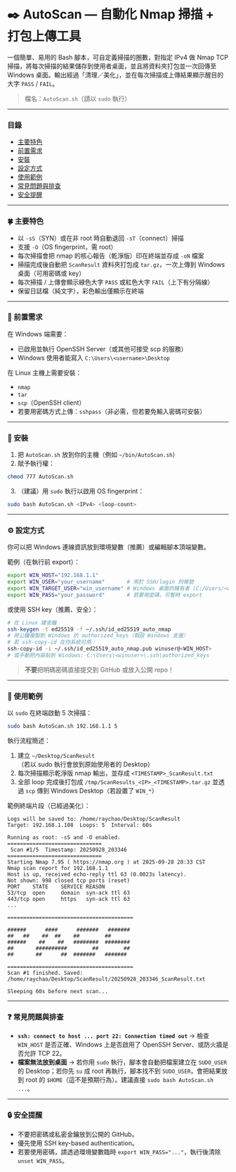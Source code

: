 # ✒️ AutoScan — 自動化 Nmap 掃描 + 打包上傳工具

一個簡單、易用的 Bash 腳本，可自定義掃描的圈數，對指定 IPv4 做 Nmap  TCP 掃描，將每次掃描的結果儲存到使用者桌面，並且將資料夾打包並一次回傳至 Windows 桌面。輸出經過「清理／美化」，並在每次掃描或上傳結果顯示醒目的大字 `PASS` / `FAIL`。

> 檔名：`AutoScan.sh`（請以 `sudo` 執行）

---

### 目錄

* [主要特色](#️-主要特色)
* [前置需求](#-前置需求)
* [安裝](#-安裝)
* [設定方式](#-設定方式)
* [使用範例](#-使用範例)
* [常見問題與排查](#-常見問題與排查)
* [安全提醒](#-安全提醒)

---

### 🍀 主要特色

* 以 `-sS`（SYN）或在非 root 時自動退回 `-sT`（connect）掃描
* 支援 `-O`（OS fingerprint，需 root）
* 每次掃描會把 nmap 的核心報告（乾淨版）印在終端並存成 `-oN` 檔案
* 掃描完成後自動把 `ScanResult` 資料夾打包成 `tar.gz`，一次上傳到 Windows 桌面（可用密碼或 key）
* 每次掃描 / 上傳會顯示綠色大字 `PASS` 或紅色大字 `FAIL`（上下有分隔線）
* 保留日誌檔（純文字），彩色輸出僅顯示在終端

---

### 🧩 前置需求

在 Windows 端需要：

* 已啟用並執行 OpenSSH Server（或其他可接受 scp 的服務）
* Windows 使用者能寫入 `C:\Users\<username>\Desktop`

在 Linux 主機上需要安裝：

* `nmap`
* `tar`
* `scp`（OpenSSH client）
* 若要用密碼方式上傳：`sshpass`（非必需，但若要免輸入密碼可安裝）

---

### 📂 安裝

1. 把 `AutoScan.sh` 放到你的主機（例如 `~/bin/AutoScan.sh`）
2. 賦予執行權：

```bash
chmod 777 AutoScan.sh
```

3. （建議）用 `sudo` 執行以啟用 OS fingerprint：

```bash
sudo bash AutoScan.sh <IPv4> <loop-count>
```

---

### ⚙️ 設定方式

你可以把 Windows 連線資訊放到環境變數（推薦）或編輯腳本頂端變數。

範例（在執行前 export）：

```bash
export WIN_HOST="192.168.1.1"
export WIN_USER="your_username"       # 用於 SSH/login 的帳號
export WIN_TARGET_USER="win_username" # Windows 桌面的擁有者 (C:/Users/<winuser>/Desktop)
export WIN_PASS="your_password"       # 若要用密碼，可暫時 export
```

或使用 SSH key（推薦、安全）：

```bash
# 在 Linux 建金鑰
ssh-keygen -t ed25519 -f ~/.ssh/id_ed25519_auto_nmap
# 將公鑰複製到 Windows 的 authorized_keys（假設 Windows 支援）
# 若 ssh-copy-id 在你系統可用：
ssh-copy-id -i ~/.ssh/id_ed25519_auto_nmap.pub winuser@<WIN_HOST>
# 或手動把內容貼到 Windows: C:\Users\<winuser>\.ssh\authorized_keys
```

> **不要**把明碼密碼直接提交到 GitHub 或放入公開 repo！

---

### 📄 使用範例

以 `sudo` 在終端啟動 5 次掃描：

```bash
sudo bash AutoScan.sh 192.168.1.1 5
```

執行流程簡述：

1. 建立 `~/Desktop/ScanResult`（若以 sudo 執行會放到原始使用者的 Desktop）
2. 每次掃描顯示乾淨版 nmap 輸出，並存成 `<TIMESTAMP>_ScanResult.txt`
3. 全部 loop 完成後打包成 `/tmp/ScanResults_<IP>_<TIMESTAMP>.tar.gz` 並透過 `scp` 傳到 Windows Desktop（若設置了 `WIN_*`）

範例終端片段（已經過美化）：

```
Logs will be saved to: /home/raychao/Desktop/ScanResult
Target: 192.168.1.108  Loops: 5  Interval: 60s

Running as root: -sS and -O enabled.
==============================
 Scan #1/5  Timestamp: 20250928_203346
==============================
Starting Nmap 7.95 ( https://nmap.org ) at 2025-09-28 20:33 CST
Nmap scan report for 192.168.1.1
Host is up, received echo-reply ttl 63 (0.0023s latency).
Not shown: 998 closed tcp ports (reset)
PORT    STATE    SERVICE REASON
53/tcp  open     domain  syn-ack ttl 63
443/tcp open     https   syn-ack ttl 63
...

========================================

######      ####      #######   #######  
##   ##    ##  ##    ##        ## 
######    ##    ##   ########  ######## 
##       ##########        ##        ## 
##       ##      ##  #######   #######  

========================================
Scan #1 finished. Saved: /home/raychao/Desktop/ScanResult/20250928_203346_ScanResult.txt

Sleeping 60s before next scan...
```

---

### ❓ 常見問題與排查

* **`ssh: connect to host ... port 22: Connection timed out`**
  → 檢查 `WIN_HOST` 是否正確、Windows 上是否啟用了 OpenSSH Server、或防火牆是否允許 TCP 22。
* **檔案無法放到桌面**
  → 若你用 `sudo` 執行，腳本會自動把檔案建立在 `SUDO_USER` 的 Desktop；若你先 `su` 成 root 再執行，腳本找不到 `SUDO_USER`，會把結果放到 root 的 `$HOME`（這不是預期行為）。建議直接 `sudo bash AutoScan.sh ...`。

---

### 🔒 安全提醒

* 不要把密碼或私密金鑰放到公開的 GitHub。
* 優先使用 SSH key-based authentication。
* 若要使用密碼，請透過環境變數臨時 `export WIN_PASS="..."`，執行後清除 `unset WIN_PASS`。
